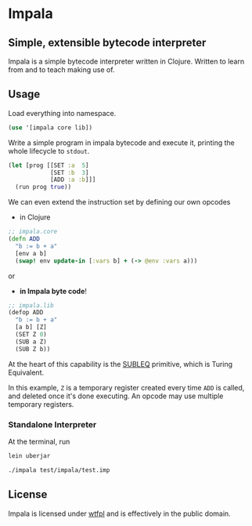 # Impala
## Simple, extensible bytecode interpreter

Impala is a simple bytecode interpreter written in Clojure.
Written to learn from and to teach making use of.


## Usage

Load everything into namespace.

```clojure
(use '[impala core lib])
```

Write a simple program in impala bytecode and execute it,
printing the whole lifecycle to `stdout`.

```clojure
(let [prog [[SET :a  5]
            [SET :b  3]
            [ADD :a :b]]]
  (run prog true))
```

We can even extend the instruction set by defining our own opcodes

* in Clojure
```clojure
;; impala.core
(defn ADD
  "b := b + a"
  [env a b]
  (swap! env update-in [:vars b] + (-> @env :vars a)))
```

or

* __in Impala byte code__!
```clojure
;; impala.lib
(defop ADD
  "b := b + a"
  [a b] [Z]
  (SET Z 0)
  (SUB a Z)
  (SUB Z b))
```

At the heart of this capability is the [SUBLEQ](https://en.wikipedia.org/wiki/One_instruction_set_computer#Subtract_and_branch_if_less_than_or_equal_to_zero) primitive, which is Turing Equivalent.

In this example, `Z` is a temporary register created every time `ADD` is called, and deleted once it's done executing.
An opcode may use multiple temporary registers.

### Standalone Interpreter

At the terminal, run

```bash
lein uberjar

./impala test/impala/test.imp
```


## License

Impala is licensed under [wtfpl](http://www.wtfpl.net/) and is effectively in the public domain.
